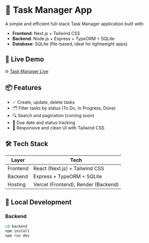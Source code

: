 # 📝 Task Manager App

A simple and efficient full-stack Task Manager application built with:

- **Frontend**: Next.js + Tailwind CSS
- **Backend**: Node.js + Express + TypeORM + SQLite
- **Database**: SQLite (file-based, ideal for lightweight apps)

## 🚀 Live Demo

🌐 [Task Manager Live](https://task-manager-mtfn.vercel.app/)

## 📦 Features

- ✅ Create, update, delete tasks
- 🗂️ Filter tasks by status (To Do, In Progress, Done)
- 🔍 Search and pagination (coming soon)
- 📆 Due date and status tracking
- 🎯 Responsive and clean UI with Tailwind CSS

## 🛠️ Tech Stack

| Layer     | Tech                        |
|-----------|-----------------------------|
| Frontend  | React (Next.js) + Tailwind CSS |
| Backend   | Express + TypeORM + SQLite |
| Hosting   | Vercel (Frontend), Render (Backend) |

## 🧪 Local Development

### Backend

```bash
cd backend
npm install
npm run dev
